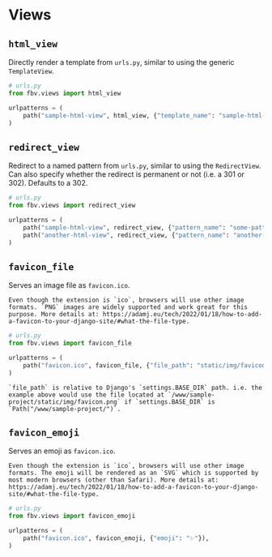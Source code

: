 # Views

## `html_view`

Directly render a template from `urls.py`, similar to using the generic `TemplateView`.

```python
# urls.py
from fbv.views import html_view

urlpatterns = (
    path("sample-html-view", html_view, {"template_name": "sample-html-view-template.html"}),
)
```

## `redirect_view`

Redirect to a named pattern from `urls.py`, similar to using the `RedirectView`. Can also specify whether the redirect is permanent or not (i.e. a 301 or 302). Defaults to a 302.

```python
# urls.py
from fbv.views import redirect_view

urlpatterns = (
    path("sample-html-view", redirect_view, {"pattern_name": "some-pattern-name"}),
    path("another-html-view", redirect_view, {"pattern_name": "another-pattern-name", permanent=True}),
)
```

## `favicon_file`

Serves an image file as `favicon.ico`.

```{note}
Even though the extension is `ico`, browsers will use other image formats. `PNG` images are widely supported and work great for this purpose. More details at: https://adamj.eu/tech/2022/01/18/how-to-add-a-favicon-to-your-django-site/#what-the-file-type.
```

```python
# urls.py
from fbv.views import favicon_file

urlpatterns = (
    path("favicon.ico", favicon_file, {"file_path": "static/img/favicon.png"}),
)
```

```{note}
`file_path` is relative to Django's `settings.BASE_DIR` path. i.e. the example above would use the file located at `/www/sample-project/static/img/favicon.png` if `settings.BASE_DIR` is `Path("/www/sample-project/")`.
```

## `favicon_emoji`

Serves an emoji as `favicon.ico`.

```{note}
Even though the extension is `ico`, browsers will use other image formats. The emoji will be rendered as an `SVG` which is supported by most modern browsers (other than Safari). More details at: https://adamj.eu/tech/2022/01/18/how-to-add-a-favicon-to-your-django-site/#what-the-file-type.
```

```python
# urls.py
from fbv.views import favicon_emoji

urlpatterns = (
    path("favicon.ico", favicon_emoji, {"emoji": "✨"}),
)
```
